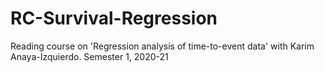 # RC-Survival-Regression

Reading course on 'Regression analysis of time-to-event data' with Karim Anaya-Izquierdo.
Semester 1, 2020-21
